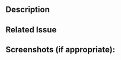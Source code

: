 <!---Thanks for contributing to phpList!-->

## Description
<!--- Please provide a general description of your changes in the Pull Request -->

## Related Issue
<!--- If it fixes an open issue on Mantis (https://mantis.phplist.org), please include a link to the issue here. -->

## Screenshots (if appropriate):
